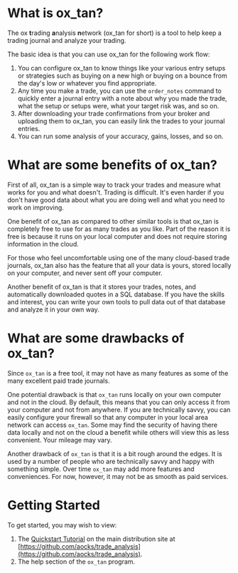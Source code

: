 
# What is ox_tan?

The ox **t**rading **a**nalysis **n**etwork (ox_tan for short) is a
tool to help keep a trading journal and analyze your trading.

The basic idea is that you can use ox_tan for the following work flow:

  1. You can configure ox_tan to know things like your various entry setups or strategies such as buying on a new high or buying on a bounce from the day's low or whatever you find appropriate.
  1. Any time you make a trade, you can use the `order_notes` command to quickly enter a journal entry with a note about why you made the trade, what the setup or setups were, what your target risk was, and so on.
  1. After downloading your trade confirmations from your broker and uploading them to ox_tan, you can easily link the trades to your journal entries.
  1. You can run some analysis of your accuracy, gains, losses, and so on.
  
# What are some benefits of ox_tan?

First of all, ox_tan is a simple way to track your trades and measure
what works for you and what doesn't. Trading is difficult. It's even
harder if you don't have good data about what you are doing well and
what you need to work on improving.

One benefit of ox_tan as compared to other similar tools is that ox_tan
is completely free to use for as many trades as you like. Part of the
reason it is free is because it runs on your local computer and does
not require storing information in the cloud.

For those who feel uncomfortable using one of the many cloud-based
trade journals, ox_tan also has the feature that all your data is
yours, stored locally on your computer, and never sent off your
computer.

Another benefit of ox_tan is that it stores your trades, notes, and
automatically downloaded quotes in a SQL database. If you have the
skills and interest, you can write your own tools to pull data out of
that database and analyze it in your own way.

# What are some drawbacks of ox_tan?

Since `ox_tan` is a free tool, it may not have as many features as some
of the many excellent paid trade journals.

One potential drawback is that `ox_tan` runs locally on your own
computer and not in the cloud. By default, this means that you can
only access it from your computer and not from anywhere. If you are
technically savvy, you can easily configure your firewall so that any
computer in your local area network can access `ox_tan`. Some may find
the security of having there data locally and not on the cloud a
benefit while others will view this as less convenient. Your mileage
may vary.

Another drawback of `ox_tan` is that it is a bit rough around the
edges. It is used by a number of people who are technically savvy and
happy with something simple. Over time `ox_tan` may add more features
and conveniences. For now, however, it may not be as smooth as paid services.

# Getting Started

To get started, you may wish to view:

  1. The [Quickstart
  Tutorial](https://github.com/aocks/trade_analysis/blob/master/docs/Overview.md)
  on the main distribution site at
[https://github.com/aocks/trade_analysis](https://github.com/aocks/trade_analysis).
 2. The help section of the `ox_tan` program.

